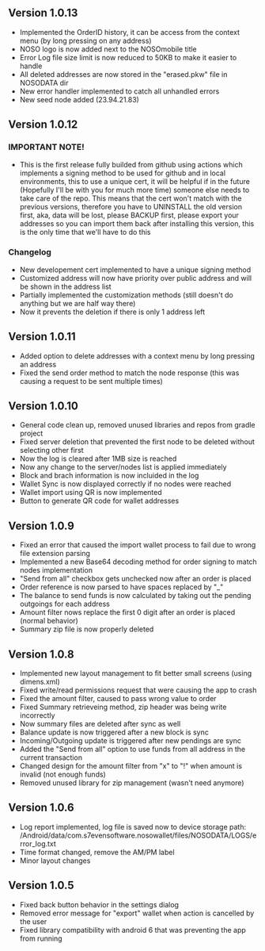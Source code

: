 ## Version 1.0.13
- Implemented the OrderID history, it can be access from the context menu (by long pressing on any address)
- NOSO logo is now added next to the NOSOmobile title
- Error Log file size limit is now reduced to 50KB to make it easier to handle
- All deleted addresses are now stored in the "erased.pkw" file in NOSODATA dir
- New error handler implemented to catch all unhandled errors
- New seed node added (23.94.21.83)

## Version 1.0.12
### IMPORTANT NOTE!
- This is the first release fully builded from github using actions which implements a signing method to be used for github and in local environments, this to use a unique cert, it will be helpful if in the future (Hopefully I'll be with you for much more time) someone else needs to take care of the repo. This means that the cert won't match with the previous versions, therefore you have to UNINSTALL the old version first, aka, data will be lost, please BACKUP first, please export your addresses so you can import them back after installing this version, this is the only time that we'll have to do this

### Changelog
- New developement cert implemented to have a unique signing method
- Customized address will now have priority over public address and will be shown in the address list
- Partially implemented the customization methods (still doesn't do anything but we are half way there)
- Now it prevents the deletion if there is only 1 address left

## Version 1.0.11
- Added option to delete addresses with a context menu by long pressing an address
- Fixed the send order method to match the node response (this was causing a request to be sent multiple times)

## Version 1.0.10
- General code clean up, removed unused libraries and repos from gradle project
- Fixed server deletion that prevented the first node to be deleted without selecting other first
- Now the log is cleared after 1MB size is reached
- Now any change to the server/nodes list is applied immediately
- Block and brach information is now incluided in the log
- Wallet Sync is now displayed correctly if no nodes were reached
- Wallet import using QR is now implemented
- Button to generate QR code for wallet addresses

## Version 1.0.9
- Fixed an error that caused the import wallet process to fail due to wrong file extension parsing
- Implemented a new Base64 decoding method for order signing to match nodes implementation
- "Send from all" checkbox gets unchecked now after an order is placed
- Order reference is now parsed to have spaces replaced by "_"
- The balance to send funds is now calculated by taking out the pending outgoings for each address
- Amount filter nows replace the first 0 digit after an order is placed (normal behavior)
- Summary zip file is now properly deleted

## Version 1.0.8
- Implemented new layout management to fit better small screens (using dimens.xml)
- Fixed write/read permissions request that were causing the app to crash
- Fixed the amount filter, caused to pass wrong value to order
- Fixed Summary retrieveing method, zip header was being write incorrectly
- Now summary files are deleted after sync as well
- Balance update is now triggered after a new block is sync
- Incoming/Outgoing update is triggered after new pendings are sync
- Added the "Send from all" option to use funds from all address in the current transaction
- Changed design for the amount filter from "x" to "!" when amount is invalid (not enough funds)
- Removed unused library for zip management (wasn't need anymore)

## Version 1.0.6
- Log report implemented, log file is saved now to device storage path: /Android/data/com.s7evensoftware.nosowallet/files/NOSODATA/LOGS/error_log.txt
- Time format changed, remove the AM/PM label
- Minor layout changes

## Version 1.0.5
- Fixed back button behavior in the settings dialog
- Removed error message for "export" wallet when action is cancelled by the user
- Fixed library compatibility with android 6 that was preventing the app from running
